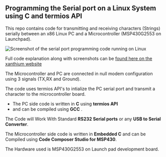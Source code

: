 ## Programming the Serial port on a Linux System using C and termios API

This repo contains code for transmitting and receiving characters (Strings) serially between an x86 Linux PC and a Microcontroller (MSP430G2553 on Launchpad).

<img src="http://s25.postimg.org/b6qc8sbz3/Serial_Port_Write.jpg" alt ="Screenshot of the serial port programming code running on Linux">

Full code explanation along with screenshots can be <a href = http://xanthium.in/Serial-Port-Programming-on-Linux> found here on the xanthium website </a>

The Microcontroller and PC are connected in null modem configuration using  3 signals (TX,RX and Ground).

The code uses termios API's to intialize the PC serial port and transmit a character to the microcontroller board.
- The PC side code is written in **C** using **termios API** 
- and can be compiled using **GCC** .

The Code will Work With Standard **RS232 Serial ports** or any **USB to Serial Converter**.


The Microcontroller side code is written in **Embedded C** and can be Compiled using **Code Composer Studio for MSP430**.

The Hardware used is MSP430G2553 on Launch pad development board.
